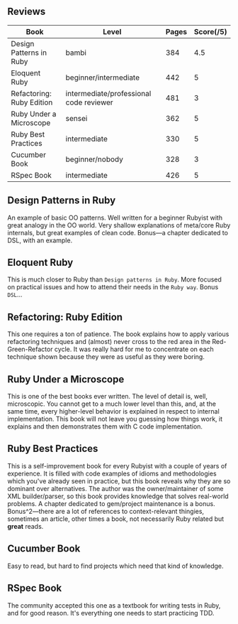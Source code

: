 ## Reviews
|Book |Level|Pages|Score(/5)|
|---|---|---|---|
|Design Patterns in Ruby |bambi|384|4.5|
|Eloquent Ruby|beginner/intermediate|442|5|
|Refactoring: Ruby Edition|intermediate/professional code reviewer|481|3|
|Ruby Under a Microscope|sensei|362|5|
|Ruby Best Practices|intermediate|330|5|
|Cucumber Book|beginner/nobody|328|3|
|RSpec Book|intermediate|426|5|

## Design Patterns in Ruby
An example of basic OO patterns. Well written for a beginner Rubyist with great analogy in the OO world. Very shallow explanations of meta/core Ruby internals, but great examples of clean code. Bonus—a chapter dedicated to DSL, with an example.

## Eloquent Ruby
This is much closer to Ruby than `Design patterns in Ruby`. More focused on practical issues and how to attend their needs in the `Ruby way`. Bonus `DSL`...

## Refactoring: Ruby Edition
This one requires a ton of patience. The book explains how to apply various refactoring techniques and (almost) never cross to the red area in the Red-Green-Refactor cycle. It was really hard for me to concentrate on each technique shown because they were as useful as they were boring.

## Ruby Under a Microscope
This is one of the best books ever written. The level of detail is, well, microscopic. You cannot get to a much lower level than this, and, at the same time, every higher-level behavior is explained in respect to internal implementation. This book will not leave you guessing how things work, it explains and then demonstrates them with C code implementation.

## Ruby Best Practices
This is a self-improvement book for every Rubyist with a couple of years of experience. It is filled with code examples of idioms and methodologies which you've already seen in practice, but this book reveals why they are so dominant over alternatives. The author was the owner/maintainer of some XML builder/parser, so this book provides knowledge that solves real-world problems. A chapter dedicated to gem/project maintenance is a bonus. Bonus^2—there are a lot of references to context-relevant thingies, sometimes an article, other times a book, not necessarily Ruby related but **great** reads.

## Cucumber Book
Easy to read, but hard to find projects which need that kind of knowledge.

## RSpec Book
The community accepted this one as a textbook for writing tests in Ruby, and for good reason. It's everything one needs to start practicing TDD.
